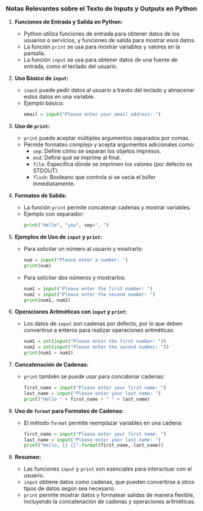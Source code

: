 ### Notas Relevantes sobre el Texto de Inputs y Outputs en Python

1. **Funciones de Entrada y Salida en Python:**
   - Python utiliza funciones de entrada para obtener datos de los usuarios o servicios, y funciones de salida para mostrar esos datos.
   - La función `print` se usa para mostrar variables y valores en la pantalla.
   - La función `input` se usa para obtener datos de una fuente de entrada, como el teclado del usuario.

2. **Uso Básico de `input`:**
   - `input` puede pedir datos al usuario a través del teclado y almacenar estos datos en una variable.
   - Ejemplo básico:
     ```python
     email = input("Please enter your email address: ")
     ```

3. **Uso de `print`:**
   - `print` puede aceptar múltiples argumentos separados por comas.
   - Permite formateo complejo y acepta argumentos adicionales como:
     - `sep`: Define cómo se separan los objetos impresos.
     - `end`: Define qué se imprime al final.
     - `file`: Especifica dónde se imprimen los valores (por defecto es STDOUT).
     - `flush`: Booleano que controla si se vacía el búfer inmediatamente.

4. **Formateo de Salida:**
   - La función `print` permite concatenar cadenas y mostrar variables.
   - Ejemplo con separador:
     ```python
     print("Hello", "you", sep=", ")
     ```

5. **Ejemplos de Uso de `input` y `print`:**
   - Para solicitar un número al usuario y mostrarlo:
     ```python
     num = input("Please enter a number: ")
     print(num)
     ```
   - Para solicitar dos números y mostrarlos:
     ```python
     num1 = input("Please enter the first number: ")
     num2 = input("Please enter the second number: ")
     print(num1, num2)
     ```

6. **Operaciones Aritméticas con `input` y `print`:**
   - Los datos de `input` son cadenas por defecto, por lo que deben convertirse a enteros para realizar operaciones aritméticas:
     ```python
     num1 = int(input("Please enter the first number: "))
     num2 = int(input("Please enter the second number: "))
     print(num1 + num2)
     ```

7. **Concatenación de Cadenas:**
   - `print` también se puede usar para concatenar cadenas:
     ```python
     first_name = input("Please enter your first name: ")
     last_name = input("Please enter your last name: ")
     print("Hello " + first_name + " " + last_name)
     ```

8. **Uso de `format` para Formateo de Cadenas:**
   - El método `format` permite reemplazar variables en una cadena:
     ```python
     first_name = input("Please enter your first name: ")
     last_name = input("Please enter your last name: ")
     print("Hello, {} {}".format(first_name, last_name))
     ```

9. **Resumen:**
   - Las funciones `input` y `print` son esenciales para interactuar con el usuario.
   - `input` obtiene datos como cadenas, que pueden convertirse a otros tipos de datos según sea necesario.
   - `print` permite mostrar datos y formatear salidas de manera flexible, incluyendo la concatenación de cadenas y operaciones aritméticas.